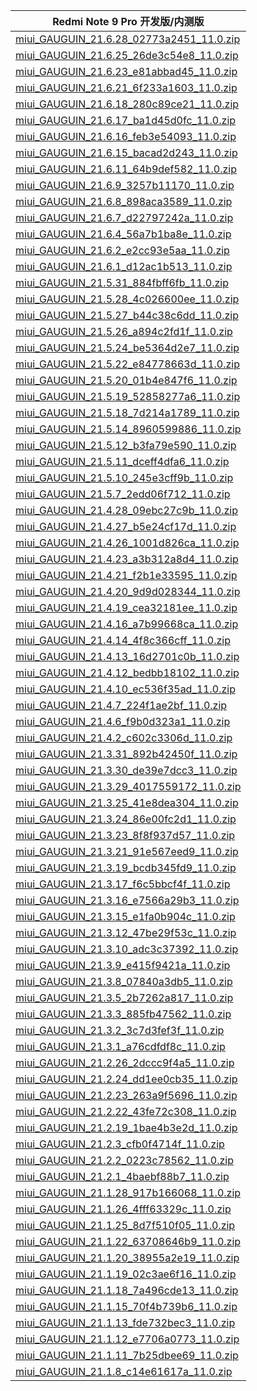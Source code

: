 | Redmi Note 9 Pro  开发版/内测版    |
| ---- |
| [miui_GAUGUIN_21.6.28_02773a2451_11.0.zip](https://hugeota.d.miui.com/21.6.28/miui_GAUGUIN_21.6.28_02773a2451_11.0.zip)    |
| [miui_GAUGUIN_21.6.25_26de3c54e8_11.0.zip](https://hugeota.d.miui.com/21.6.25/miui_GAUGUIN_21.6.25_26de3c54e8_11.0.zip)    |
| [miui_GAUGUIN_21.6.23_e81abbad45_11.0.zip](https://hugeota.d.miui.com/21.6.23/miui_GAUGUIN_21.6.23_e81abbad45_11.0.zip)    |
| [miui_GAUGUIN_21.6.21_6f233a1603_11.0.zip](https://hugeota.d.miui.com/21.6.21/miui_GAUGUIN_21.6.21_6f233a1603_11.0.zip)    |
| [miui_GAUGUIN_21.6.18_280c89ce21_11.0.zip](https://hugeota.d.miui.com/21.6.18/miui_GAUGUIN_21.6.18_280c89ce21_11.0.zip)    |
| [miui_GAUGUIN_21.6.17_ba1d45d0fc_11.0.zip](https://hugeota.d.miui.com/21.6.17/miui_GAUGUIN_21.6.17_ba1d45d0fc_11.0.zip)    |
| [miui_GAUGUIN_21.6.16_feb3e54093_11.0.zip](https://hugeota.d.miui.com/21.6.16/miui_GAUGUIN_21.6.16_feb3e54093_11.0.zip)    |
| [miui_GAUGUIN_21.6.15_bacad2d243_11.0.zip](https://hugeota.d.miui.com/21.6.15/miui_GAUGUIN_21.6.15_bacad2d243_11.0.zip)    |
| [miui_GAUGUIN_21.6.11_64b9def582_11.0.zip](https://hugeota.d.miui.com/21.6.11/miui_GAUGUIN_21.6.11_64b9def582_11.0.zip)    |
| [miui_GAUGUIN_21.6.9_3257b11170_11.0.zip](https://hugeota.d.miui.com/21.6.9/miui_GAUGUIN_21.6.9_3257b11170_11.0.zip)    |
| [miui_GAUGUIN_21.6.8_898aca3589_11.0.zip](https://hugeota.d.miui.com/21.6.8/miui_GAUGUIN_21.6.8_898aca3589_11.0.zip)    |
| [miui_GAUGUIN_21.6.7_d22797242a_11.0.zip](https://hugeota.d.miui.com/21.6.7/miui_GAUGUIN_21.6.7_d22797242a_11.0.zip)    |
| [miui_GAUGUIN_21.6.4_56a7b1ba8e_11.0.zip](https://hugeota.d.miui.com/21.6.4/miui_GAUGUIN_21.6.4_56a7b1ba8e_11.0.zip)    |
| [miui_GAUGUIN_21.6.2_e2cc93e5aa_11.0.zip](https://hugeota.d.miui.com/21.6.2/miui_GAUGUIN_21.6.2_e2cc93e5aa_11.0.zip)    |
| [miui_GAUGUIN_21.6.1_d12ac1b513_11.0.zip](https://hugeota.d.miui.com/21.6.1/miui_GAUGUIN_21.6.1_d12ac1b513_11.0.zip)    |
| [miui_GAUGUIN_21.5.31_884fbff6fb_11.0.zip](https://hugeota.d.miui.com/21.5.31/miui_GAUGUIN_21.5.31_884fbff6fb_11.0.zip)    |
| [miui_GAUGUIN_21.5.28_4c026600ee_11.0.zip](https://hugeota.d.miui.com/21.5.28/miui_GAUGUIN_21.5.28_4c026600ee_11.0.zip)    |
| [miui_GAUGUIN_21.5.27_b44c38c6dd_11.0.zip](https://hugeota.d.miui.com/21.5.27/miui_GAUGUIN_21.5.27_b44c38c6dd_11.0.zip)    |
| [miui_GAUGUIN_21.5.26_a894c2fd1f_11.0.zip](https://hugeota.d.miui.com/21.5.26/miui_GAUGUIN_21.5.26_a894c2fd1f_11.0.zip)    |
| [miui_GAUGUIN_21.5.24_be5364d2e7_11.0.zip](https://hugeota.d.miui.com/21.5.24/miui_GAUGUIN_21.5.24_be5364d2e7_11.0.zip)    |
| [miui_GAUGUIN_21.5.22_e84778663d_11.0.zip](https://hugeota.d.miui.com/21.5.22/miui_GAUGUIN_21.5.22_e84778663d_11.0.zip)    |
| [miui_GAUGUIN_21.5.20_01b4e847f6_11.0.zip](https://hugeota.d.miui.com/21.5.20/miui_GAUGUIN_21.5.20_01b4e847f6_11.0.zip)    |
| [miui_GAUGUIN_21.5.19_52858277a6_11.0.zip](https://hugeota.d.miui.com/21.5.19/miui_GAUGUIN_21.5.19_52858277a6_11.0.zip)    |
| [miui_GAUGUIN_21.5.18_7d214a1789_11.0.zip](https://hugeota.d.miui.com/21.5.18/miui_GAUGUIN_21.5.18_7d214a1789_11.0.zip)    |
| [miui_GAUGUIN_21.5.14_8960599886_11.0.zip](https://hugeota.d.miui.com/21.5.14/miui_GAUGUIN_21.5.14_8960599886_11.0.zip)    |
| [miui_GAUGUIN_21.5.12_b3fa79e590_11.0.zip](https://hugeota.d.miui.com/21.5.12/miui_GAUGUIN_21.5.12_b3fa79e590_11.0.zip)    |
| [miui_GAUGUIN_21.5.11_dceff4dfa6_11.0.zip](https://hugeota.d.miui.com/21.5.11/miui_GAUGUIN_21.5.11_dceff4dfa6_11.0.zip)    |
| [miui_GAUGUIN_21.5.10_245e3cff9b_11.0.zip](https://hugeota.d.miui.com/21.5.10/miui_GAUGUIN_21.5.10_245e3cff9b_11.0.zip)    |
| [miui_GAUGUIN_21.5.7_2edd06f712_11.0.zip](https://hugeota.d.miui.com/21.5.7/miui_GAUGUIN_21.5.7_2edd06f712_11.0.zip)    |
| [miui_GAUGUIN_21.4.28_09ebc27c9b_11.0.zip](https://hugeota.d.miui.com/21.4.28/miui_GAUGUIN_21.4.28_09ebc27c9b_11.0.zip)    |
| [miui_GAUGUIN_21.4.27_b5e24cf17d_11.0.zip](https://hugeota.d.miui.com/21.4.27/miui_GAUGUIN_21.4.27_b5e24cf17d_11.0.zip)    |
| [miui_GAUGUIN_21.4.26_1001d826ca_11.0.zip](https://hugeota.d.miui.com/21.4.26/miui_GAUGUIN_21.4.26_1001d826ca_11.0.zip)    |
| [miui_GAUGUIN_21.4.23_a3b312a8d4_11.0.zip](https://hugeota.d.miui.com/21.4.23/miui_GAUGUIN_21.4.23_a3b312a8d4_11.0.zip)    |
| [miui_GAUGUIN_21.4.21_f2b1e33595_11.0.zip](https://hugeota.d.miui.com/21.4.21/miui_GAUGUIN_21.4.21_f2b1e33595_11.0.zip)    |
| [miui_GAUGUIN_21.4.20_9d9d028344_11.0.zip](https://hugeota.d.miui.com/21.4.20/miui_GAUGUIN_21.4.20_9d9d028344_11.0.zip)    |
| [miui_GAUGUIN_21.4.19_cea32181ee_11.0.zip](https://hugeota.d.miui.com/21.4.19/miui_GAUGUIN_21.4.19_cea32181ee_11.0.zip)    |
| [miui_GAUGUIN_21.4.16_a7b99668ca_11.0.zip](https://hugeota.d.miui.com/21.4.16/miui_GAUGUIN_21.4.16_a7b99668ca_11.0.zip)    |
| [miui_GAUGUIN_21.4.14_4f8c366cff_11.0.zip](https://hugeota.d.miui.com/21.4.14/miui_GAUGUIN_21.4.14_4f8c366cff_11.0.zip)    |
| [miui_GAUGUIN_21.4.13_16d2701c0b_11.0.zip](https://hugeota.d.miui.com/21.4.13/miui_GAUGUIN_21.4.13_16d2701c0b_11.0.zip)    |
| [miui_GAUGUIN_21.4.12_bedbb18102_11.0.zip](https://hugeota.d.miui.com/21.4.12/miui_GAUGUIN_21.4.12_bedbb18102_11.0.zip)    |
| [miui_GAUGUIN_21.4.10_ec536f35ad_11.0.zip](https://hugeota.d.miui.com/21.4.10/miui_GAUGUIN_21.4.10_ec536f35ad_11.0.zip)    |
| [miui_GAUGUIN_21.4.7_224f1ae2bf_11.0.zip](https://hugeota.d.miui.com/21.4.7/miui_GAUGUIN_21.4.7_224f1ae2bf_11.0.zip)    |
| [miui_GAUGUIN_21.4.6_f9b0d323a1_11.0.zip](https://hugeota.d.miui.com/21.4.6/miui_GAUGUIN_21.4.6_f9b0d323a1_11.0.zip)    |
| [miui_GAUGUIN_21.4.2_c602c3306d_11.0.zip](https://hugeota.d.miui.com/21.4.2/miui_GAUGUIN_21.4.2_c602c3306d_11.0.zip)    |
| [miui_GAUGUIN_21.3.31_892b42450f_11.0.zip](https://hugeota.d.miui.com/21.3.31/miui_GAUGUIN_21.3.31_892b42450f_11.0.zip)    |
| [miui_GAUGUIN_21.3.30_de39e7dcc3_11.0.zip](https://hugeota.d.miui.com/21.3.30/miui_GAUGUIN_21.3.30_de39e7dcc3_11.0.zip)    |
| [miui_GAUGUIN_21.3.29_4017559172_11.0.zip](https://hugeota.d.miui.com/21.3.29/miui_GAUGUIN_21.3.29_4017559172_11.0.zip)    |
| [miui_GAUGUIN_21.3.25_41e8dea304_11.0.zip](https://hugeota.d.miui.com/21.3.25/miui_GAUGUIN_21.3.25_41e8dea304_11.0.zip)    |
| [miui_GAUGUIN_21.3.24_86e00fc2d1_11.0.zip](https://hugeota.d.miui.com/21.3.24/miui_GAUGUIN_21.3.24_86e00fc2d1_11.0.zip)    |
| [miui_GAUGUIN_21.3.23_8f8f937d57_11.0.zip](https://hugeota.d.miui.com/21.3.23/miui_GAUGUIN_21.3.23_8f8f937d57_11.0.zip)    |
| [miui_GAUGUIN_21.3.21_91e567eed9_11.0.zip](https://hugeota.d.miui.com/21.3.21/miui_GAUGUIN_21.3.21_91e567eed9_11.0.zip)    |
| [miui_GAUGUIN_21.3.19_bcdb345fd9_11.0.zip](https://hugeota.d.miui.com/21.3.19/miui_GAUGUIN_21.3.19_bcdb345fd9_11.0.zip)    |
| [miui_GAUGUIN_21.3.17_f6c5bbcf4f_11.0.zip](https://hugeota.d.miui.com/21.3.17/miui_GAUGUIN_21.3.17_f6c5bbcf4f_11.0.zip)    |
| [miui_GAUGUIN_21.3.16_e7566a29b3_11.0.zip](https://hugeota.d.miui.com/21.3.16/miui_GAUGUIN_21.3.16_e7566a29b3_11.0.zip)    |
| [miui_GAUGUIN_21.3.15_e1fa0b904c_11.0.zip](https://hugeota.d.miui.com/21.3.15/miui_GAUGUIN_21.3.15_e1fa0b904c_11.0.zip)    |
| [miui_GAUGUIN_21.3.12_47be29f53c_11.0.zip](https://hugeota.d.miui.com/21.3.12/miui_GAUGUIN_21.3.12_47be29f53c_11.0.zip)    |
| [miui_GAUGUIN_21.3.10_adc3c37392_11.0.zip](https://hugeota.d.miui.com/21.3.10/miui_GAUGUIN_21.3.10_adc3c37392_11.0.zip)    |
| [miui_GAUGUIN_21.3.9_e415f9421a_11.0.zip](https://hugeota.d.miui.com/21.3.9/miui_GAUGUIN_21.3.9_e415f9421a_11.0.zip)    |
| [miui_GAUGUIN_21.3.8_07840a3db5_11.0.zip](https://hugeota.d.miui.com/21.3.8/miui_GAUGUIN_21.3.8_07840a3db5_11.0.zip)    |
| [miui_GAUGUIN_21.3.5_2b7262a817_11.0.zip](https://hugeota.d.miui.com/21.3.5/miui_GAUGUIN_21.3.5_2b7262a817_11.0.zip)    |
| [miui_GAUGUIN_21.3.3_885fb47562_11.0.zip](https://hugeota.d.miui.com/21.3.3/miui_GAUGUIN_21.3.3_885fb47562_11.0.zip)    |
| [miui_GAUGUIN_21.3.2_3c7d3fef3f_11.0.zip](https://hugeota.d.miui.com/21.3.2/miui_GAUGUIN_21.3.2_3c7d3fef3f_11.0.zip)    |
| [miui_GAUGUIN_21.3.1_a76cdfdf8c_11.0.zip](https://hugeota.d.miui.com/21.3.1/miui_GAUGUIN_21.3.1_a76cdfdf8c_11.0.zip)    |
| [miui_GAUGUIN_21.2.26_2dccc9f4a5_11.0.zip](https://hugeota.d.miui.com/21.2.26/miui_GAUGUIN_21.2.26_2dccc9f4a5_11.0.zip)    |
| [miui_GAUGUIN_21.2.24_dd1ee0cb35_11.0.zip](https://hugeota.d.miui.com/21.2.24/miui_GAUGUIN_21.2.24_dd1ee0cb35_11.0.zip)    |
| [miui_GAUGUIN_21.2.23_263a9f5696_11.0.zip](https://hugeota.d.miui.com/21.2.23/miui_GAUGUIN_21.2.23_263a9f5696_11.0.zip)    |
| [miui_GAUGUIN_21.2.22_43fe72c308_11.0.zip](https://hugeota.d.miui.com/21.2.22/miui_GAUGUIN_21.2.22_43fe72c308_11.0.zip)    |
| [miui_GAUGUIN_21.2.19_1bae4b3e2d_11.0.zip](https://hugeota.d.miui.com/21.2.19/miui_GAUGUIN_21.2.19_1bae4b3e2d_11.0.zip)    |
| [miui_GAUGUIN_21.2.3_cfb0f4714f_11.0.zip](https://hugeota.d.miui.com/21.2.3/miui_GAUGUIN_21.2.3_cfb0f4714f_11.0.zip)    |
| [miui_GAUGUIN_21.2.2_0223c78562_11.0.zip](https://hugeota.d.miui.com/21.2.2/miui_GAUGUIN_21.2.2_0223c78562_11.0.zip)    |
| [miui_GAUGUIN_21.2.1_4baebf88b7_11.0.zip](https://hugeota.d.miui.com/21.2.1/miui_GAUGUIN_21.2.1_4baebf88b7_11.0.zip)    |
| [miui_GAUGUIN_21.1.28_917b166068_11.0.zip](https://hugeota.d.miui.com/21.1.28/miui_GAUGUIN_21.1.28_917b166068_11.0.zip)    |
| [miui_GAUGUIN_21.1.26_4fff63329c_11.0.zip](https://hugeota.d.miui.com/21.1.26/miui_GAUGUIN_21.1.26_4fff63329c_11.0.zip)    |
| [miui_GAUGUIN_21.1.25_8d7f510f05_11.0.zip](https://hugeota.d.miui.com/21.1.25/miui_GAUGUIN_21.1.25_8d7f510f05_11.0.zip)    |
| [miui_GAUGUIN_21.1.22_63708646b9_11.0.zip](https://hugeota.d.miui.com/21.1.22/miui_GAUGUIN_21.1.22_63708646b9_11.0.zip)    |
| [miui_GAUGUIN_21.1.20_38955a2e19_11.0.zip](https://hugeota.d.miui.com/21.1.20/miui_GAUGUIN_21.1.20_38955a2e19_11.0.zip)    |
| [miui_GAUGUIN_21.1.19_02c3ae6f16_11.0.zip](https://hugeota.d.miui.com/21.1.19/miui_GAUGUIN_21.1.19_02c3ae6f16_11.0.zip)    |
| [miui_GAUGUIN_21.1.18_7a496cde13_11.0.zip](https://hugeota.d.miui.com/21.1.18/miui_GAUGUIN_21.1.18_7a496cde13_11.0.zip)    |
| [miui_GAUGUIN_21.1.15_70f4b739b6_11.0.zip](https://hugeota.d.miui.com/21.1.15/miui_GAUGUIN_21.1.15_70f4b739b6_11.0.zip)    |
| [miui_GAUGUIN_21.1.13_fde732bec3_11.0.zip](https://hugeota.d.miui.com/21.1.13/miui_GAUGUIN_21.1.13_fde732bec3_11.0.zip)    |
| [miui_GAUGUIN_21.1.12_e7706a0773_11.0.zip](https://hugeota.d.miui.com/21.1.12/miui_GAUGUIN_21.1.12_e7706a0773_11.0.zip)    |
| [miui_GAUGUIN_21.1.11_7b25dbee69_11.0.zip](https://hugeota.d.miui.com/21.1.11/miui_GAUGUIN_21.1.11_7b25dbee69_11.0.zip)    |
| [miui_GAUGUIN_21.1.8_c14e61617a_11.0.zip](https://hugeota.d.miui.com/21.1.8/miui_GAUGUIN_21.1.8_c14e61617a_11.0.zip)    |

